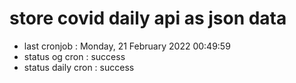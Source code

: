 # store covid daily api as json data

- last cronjob : Monday, 21 February 2022 00:49:59
- status og cron : success
- status daily cron : success
      
      